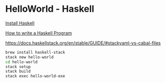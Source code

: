 
# HelloWorld - Haskell

[Install Haskell](https://www.haskell.org/platform/mac.html#osx-none)


[How to write a Haskell Program](https://wiki.haskell.org/How_to_write_a_Haskell_program)

https://docs.haskellstack.org/en/stable/GUIDE/#stackyaml-vs-cabal-files


```bash
brew install haskell-stack
stack new hello-world
cd hello-world
stack setup
stack build
stack exec hello-world-exe
```